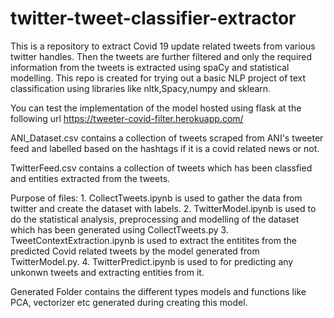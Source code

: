 # twitter-tweet-classifier-extractor
This is a repository to extract Covid 19 update related tweets from various twitter handles. Then the tweets are further filtered and only the required information from the tweets is extracted using spaCy and statistical modelling. This repo is created for trying out a basic NLP project of text classification using libraries like nltk,Spacy,numpy and sklearn.

You can test the implementation of the model hosted using flask at the following url https://tweeter-covid-filter.herokuapp.com/

ANI_Dataset.csv contains a collection of tweets scraped from ANI's tweeter feed and labelled based on the hashtags if it is a covid related news or not.

TwitterFeed.csv contains a collection of tweets which has been classfied and entities extracted from the tweets.


Purpose of files:
    1. CollectTweets.ipynb is used to gather the data from twitter and create the dataset with labels.
    2. TwitterModel.ipynb is used to do the statistical analysis, preprocessing and modelling of the dataset which has been generated using CollectTweets.py
    3. TweetContextExtraction.ipynb is used to extract the entitites from the predicted Covid related tweets by the model generated from TwitterModel.py.
    4. TwitterPredict.ipynb is used to for predicting any unkonwn tweets and extracting entities from it.

Generated Folder contains the different types models and functions like PCA, vectorizer etc generated during creating this model.

